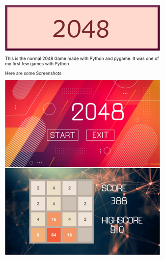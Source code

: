![](https://github.com/KrishnarajT/2048/blob/master/2048.png)

This is the normal 2048 Game made with Python and pygame. 
It was one of my first few games with Python

Here are some Screenshots

![](https://github.com/KrishnarajT/2048/blob/master/Screenshots/2048.png)
![](https://github.com/KrishnarajT/2048/blob/master/Screenshots/2048%20(1).png)
